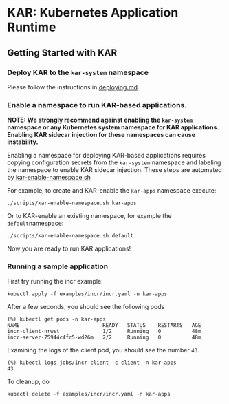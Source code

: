 # KAR: Kubernetes Application Runtime

## Getting Started with KAR

### Deploy KAR to the `kar-system` namespace

Please follow the instructions in [deploying.md](docs/deploying.md).

### Enable a namespace to run KAR-based applications.

**NOTE: We strongly recommend against enabling the `kar-system` namespace
  or any Kubernetes system namespace for KAR applications. Enabling
  KAR sidecar injection for these namespaces can cause instability.**

Enabling a namespace for deploying KAR-based applications requires
copying configuration secrets from the `kar-system` namespace and
labeling the namespace to enable KAR sidecar injection.  These steps
are automated by
[kar-enable-namespace.sh](scripts/kar-enable-namespace.sh)

For example, to create and KAR-enable the `kar-apps` namespace execute:
```shell
./scripts/kar-enable-namespace.sh kar-apps
```

Or to KAR-enable an existing namespace, for example the `default`namespace:
```shell
./scripts/kar-enable-namespace.sh default
```

Now you are ready to run KAR applications!

### Running a sample application

First try running the incr example:
```shell
kubectl apply -f examples/incr/incr.yaml -n kar-apps
```
After a few seconds, you should see the following pods
```
(%) kubectl get pods -n kar-apps
NAME                           READY   STATUS    RESTARTS   AGE
incr-client-nrwst              1/2     Running   0          48m
incr-server-75944c4fc5-wd26m   2/2     Running   0          48m
```

Examining the logs of the client pod, you should see the number `43`.
```
(%) kubectl logs jobs/incr-client -c client -n kar-apps
43
```

To cleanup, do
```
kubectl delete -f examples/incr/incr.yaml -n kar-apps
```
